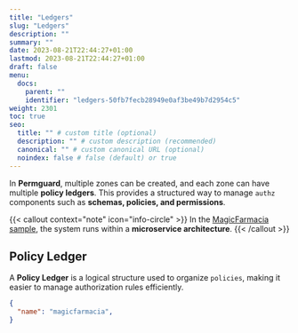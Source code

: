 ```yaml
---
title: "Ledgers"
slug: "Ledgers"
description: ""
summary: ""
date: 2023-08-21T22:44:27+01:00
lastmod: 2023-08-21T22:44:27+01:00
draft: false
menu:
  docs:
    parent: ""
    identifier: "ledgers-50fb7fecb28949e0af3be49b7d2954c5"
weight: 2301
toc: true
seo:
  title: "" # custom title (optional)
  description: "" # custom description (recommended)
  canonical: "" # custom canonical URL (optional)
  noindex: false # false (default) or true
---
```


In **Permguard**, multiple zones can be created, and each zone can have multiple **policy ledgers**.
This provides a structured way to manage `authz` components such as **schemas, policies, and permissions**.

{{< callout context="note" icon="info-circle" >}}
In the [MagicFarmacia sample](/docs/0.1/getting-started/hands-on-examples#integration-use-case-pharmacy-branch-management),
the system runs within a **microservice architecture**.
{{< /callout >}}

## Policy Ledger

A **Policy Ledger** is a logical structure used to organize `policies`, making it easier to manage authorization rules efficiently.

```json
{
  "name": "magicfarmacia",
}
```
